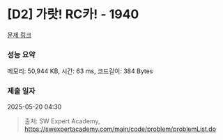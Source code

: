 # [D2] 가랏! RC카! - 1940 

[문제 링크](https://swexpertacademy.com/main/code/problem/problemDetail.do?contestProbId=AV5PjMgaALgDFAUq) 

### 성능 요약

메모리: 50,944 KB, 시간: 63 ms, 코드길이: 384 Bytes

### 제출 일자

2025-05-20 04:30



> 출처: SW Expert Academy, https://swexpertacademy.com/main/code/problem/problemList.do